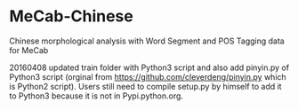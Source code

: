 # MeCab-Chinese
Chinese morphological analysis with Word Segment and POS Tagging data for MeCab

 
20160408 updated train folder with Python3 script and also add pinyin.py of Python3 script (orginal from https://github.com/cleverdeng/pinyin.py which is Python2 script). Users still need to compile setup.py by himself to add it to Python3 because it is not in Pypi.python.org.
